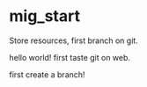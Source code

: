 # mig_start
Store resources, first branch on git.

hello world! first taste git on web.


first create a branch!
